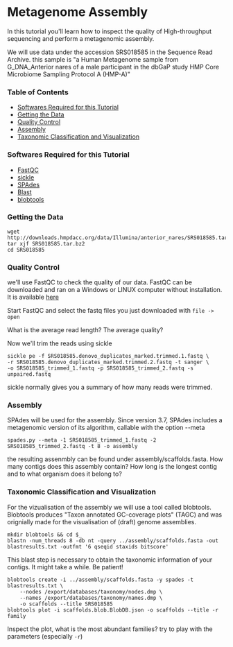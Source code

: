# Metagenome Assembly

In this tutorial you'll learn how to inspect the quality of High-throughput sequencing and
perform a metagenomic assembly.

We will use data under the accession SRS018585 in the Sequence Read Archive. this sample is
"a Human Metagenome sample from G_DNA_Anterior nares of a male participant in the dbGaP study
HMP Core Microbiome Sampling Protocol A (HMP-A)"

### Table of Contents

* [Softwares Required for this Tutorial](#softwares-required-for-this-tutorial)
* [Getting the Data](#getting-the-data)
* [Quality Control](#quality-control)
* [Assembly](#assembly)
* [Taxonomic Classification and Visualization](#taxonomic-classification-and-visualization)

### Softwares Required for this Tutorial

* [FastQC](http://www.bioinformatics.babraham.ac.uk/projects/fastqc/)
* [sickle](https://github.com/najoshi/sickle)
* [SPAdes](http://bioinf.spbau.ru/en/spades)
* [Blast](https://blast.ncbi.nlm.nih.gov)
* [blobtools](https://drl.github.io/blobtools/)

### Getting the Data

```
wget http://downloads.hmpdacc.org/data/Illumina/anterior_nares/SRS018585.tar.bz2
tar xjf SRS018585.tar.bz2
cd SRS018585
```

### Quality Control

we'll use FastQC to check the quality of our data. FastQC can be downloaded and
ran on a Windows or LINUX computer without installation. It is available [here](http://www.bioinformatics.babraham.ac.uk/projects/fastqc/)

Start FastQC and select the fastq files you just downloaded with `file -> open`

What is the average read length? The average quality?

Now we'll trim the reads using sickle

```
sickle pe -f SRS018585.denovo_duplicates_marked.trimmed.1.fastq \
-r SRS018585.denovo_duplicates_marked.trimmed.2.fastq -t sanger \
-o SRS018585_trimmed_1.fastq -p SRS018585_trimmed_2.fastq -s unpaired.fastq
```

sickle normally gives you a summary of how many reads were trimmed.

### Assembly

SPAdes will be used for the assembly. Since version 3.7, SPAdes includes a metagenomic version of its algorithm, callable
with the option --meta

```
spades.py --meta -1 SRS018585_trimmed_1.fastq -2 SRS018585_trimmed_2.fastq -t 8 -o assembly
```

the resulting assenmbly can be found under assembly/scaffolds.fasta. How many contigs does this assembly contain?
How long is the longest contig and to what organism does it belong to?

### Taxonomic Classification and Visualization

For the vizualisation of the assembly we will use a tool called blobtools.
Blobtools produces "Taxon annotated GC-coverage plots" (TAGC) and was orignially made for
the visualisation of (draft) genome assemblies.  

```
mkdir blobtools && cd $_
blastn -num_threads 8 -db nt -query ../assembly/scaffolds.fasta -out blastresults.txt -outfmt '6 qseqid staxids bitscore'
```

This blast step is necessary to obtain the taxonomic information of your contigs.
It might take a while. Be patient!

```
blobtools create -i ../assembly/scaffolds.fasta -y spades -t blastresults.txt \
    --nodes /export/databases/taxonomy/nodes.dmp \
    --names /export/databases/taxonomy/names.dmp \
    -o scaffolds --title SRS018585
blobtools plot -i scaffolds.blob.BlobDB.json -o scaffolds --title -r family
```

Inspect the plot, what is the most abundant families? try to play with the parameters
(especially `-r`)
